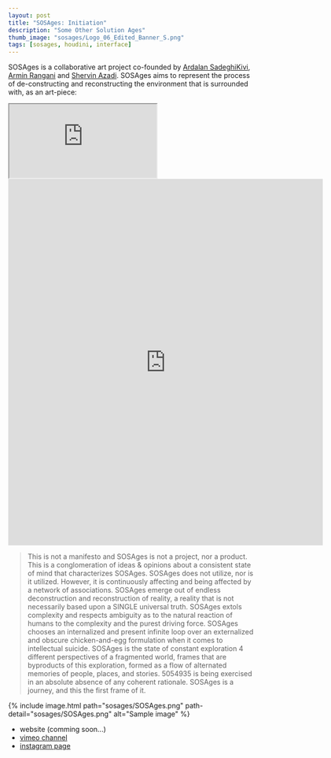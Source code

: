 ```yaml
---
layout: post
title: "SOSAges: Initiation"
description: "Some Other Solution Ages"
thumb_image: "sosages/Logo_06_Edited_Banner_S.png"
tags: [sosages, houdini, interface]
---
```


SOSAges is a collaborative art project co-founded by [Ardalan SadeghiKivi](https://architecture.mit.edu/student/ardalan-sadeghikivi), [Armin Rangani](https://colorani.artstation.com/) and [Shervin Azadi](https://shervinazadi.com/). SOSAges aims to represent the process of de-constructing and reconstructing the environment that is surrounded with, as an art-piece:

<div class="embed-responsive embed-responsive-16by9">
  <iframe src="https://player.vimeo.com/video/437736827" allowfullscreen></iframe>
</div>

<div class="embed-responsive">
  <iframe src="https://www.instagram.com/p/B-cHndsBJUd/embed/captioned" frameborder="0" scrolling="no" allowtransparency="true" width="640" height="745"></iframe>
</div>

> This is not a manifesto and SOSAges is not a project, nor a product. This is a conglomeration of ideas & opinions about a consistent state of mind that characterizes SOSAges. SOSAges does not utilize, nor is it utilized. However, it is continuously affecting and being affected by a network of associations. SOSAges emerge out of endless deconstruction and reconstruction of reality, a reality that is not necessarily based upon a SINGLE universal truth. SOSAges extols complexity and respects ambiguity as to the natural reaction of humans to the complexity and the purest driving force. SOSAges chooses an internalized and present infinite loop over an externalized and obscure chicken-and-egg formulation when it comes to intellectual suicide. SOSAges is the state of constant exploration 4 different perspectives of a fragmented world, frames that are byproducts of this exploration, formed as a flow of alternated memories of people, places, and stories. 5054935 is being exercised in an absolute absence of any coherent rationale. SOSAges is a journey, and this the first frame of it.

{% include image.html path="sosages/SOSAges.png"
                      path-detail="sosages/SOSAges.png"
                      alt="Sample image" %}

* website (comming soon...)
* [vimeo channel](https://vimeo.com/sosages)
* [instagram page](https://instagram.com/sospaceages)
